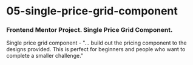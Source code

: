 # 05-single-price-grid-component
### Frontend Mentor Project. Single Price Grid Component.

Single price grid component - "... build out the pricing component to the designs provided. This is perfect for beginners and people who want to complete a smaller challenge."
